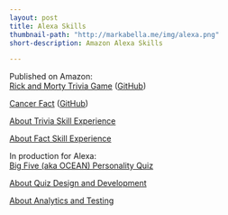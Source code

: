 ```yaml
---
layout: post
title: Alexa Skills
thumbnail-path: "http://markabella.me/img/alexa.png"
short-description: Amazon Alexa Skills

---
```

Published on Amazon:<br>
<a href="https://www.amazon.com/dp/B073Z2XB1F/">Rick and Morty Trivia Game</a> (<a href="https://github.com/markabella/trivia-skill">GitHub</a>)

<a href="https://www.amazon.com/dp/B073ZFF15Y/">Cancer Fact</a> (<a href="https://github.com/markabella/skill-sample-nodejs-fact">GitHub</a>)

<a href="https://medium.com/@mark.abella/my-first-alexa-trivia-skill-5a6fe2105667">About Trivia Skill Experience</a>

<a href="https://medium.com/@mark.abella/my-first-alexa-fact-skill-afe8835929ef">About Fact Skill Experience</a>

In production for Alexa:<br>
<a href="https://github.com/markabella/big-five-personality-quiz">Big Five (aka OCEAN) Personality Quiz</a>

<a href="https://medium.com/@mark.abella/big-five-ocean-personality-quiz-for-alexa-882fbb95cf5e">About Quiz Design and Development</a>

<a href="https://medium.com/@mark.abella/google-analytics-and-user-testing-alexa-skill-22c89d9f6004">About Analytics and Testing</a>
